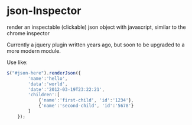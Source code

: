 # json-Inspector
render an inspectable (clickable) json object with javascript, similar to the chrome inspector

Currently a jquery plugin written years ago, but soon to be upgraded to a more modern module.

Use like: 
```javascript
$("#json-here").renderJson({
        'name':'hello',
        'data':'world',
        'date':'2012-03-19T23:22:21',
        'children':[
            {'name':'first-child', 'id':'1234'},
            {'name':'second-child', 'id':'5678'}
        ]
    });
```